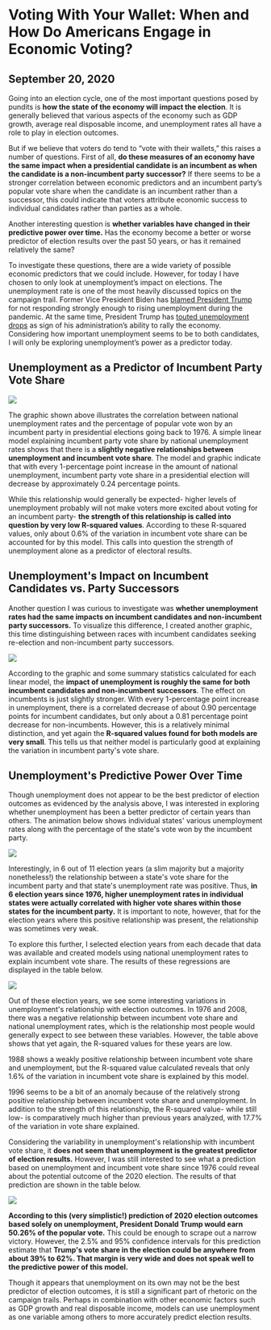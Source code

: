 # Voting With Your Wallet: When and How Do Americans Engage in Economic Voting?
## September 20, 2020

Going into an election cycle, one of the most important questions posed by pundits is **how the state of the economy will impact the election**. It is generally believed that various aspects of the economy such as GDP growth, average real disposable income, and unemployment rates all have a role to play in election outcomes.

But if we believe that voters do tend to “vote with their wallets,” this raises a number of questions. First of all, **do these measures of an economy have the same impact when a presidential candidate is an incumbent as when the candidate is a non-incumbent party successor?** If there seems to be a stronger correlation between economic predictors and an incumbent party’s popular vote share when the candidate is an incumbent rather than a successor, this could indicate that voters attribute economic success to individual candidates rather than parties as a whole.

Another interesting question is **whether variables have changed in their predictive power over time.** Has the economy become a better or worse predictor of election results over the past 50 years, or has it remained relatively the same? 

To investigate these questions, there are a wide variety of possible economic predictors that we could include. However, for today I have chosen to only look at unemployment’s impact on elections. The unemployment rate is one of the most heavily discussed topics on the campaign trail. Former Vice President Biden has [blamed President Trump](https://www.usatoday.com/story/news/politics/2020/06/05/joe-biden-slams-trump-spiking-ball-despite-high-unemployment/3153356001/) for not responding strongly enough to rising unemployment during the pandemic. At the same time, President Trump has [touted unemployment drops](https://www.politico.com/news/2020/06/05/may-unemployment-rate-coronavirus-302945) as sign of his administration’s ability to rally the economy. Considering how important unemployment seems to be to both candidates, I will only be exploring unemployment’s power as a predictor today.

## Unemployment as a Predictor of Incumbent Party Vote Share

![](../figures/overallincumbencyfx.png)

The graphic shown above illustrates the correlation between national unemployment rates and the percentage of popular vote won by an incumbent party in presidential elections going back to 1976. A simple linear model explaining incumbent party vote share by national unemployment rates shows that there is a **slightly negative relationships between unemployment and incumbent vote share**. The model and graphic indicate that with every 1-percentage point increase in the amount of national unemployment, incumbent party vote share in a presidential election will decrease by approximately 0.24 percentage points. 

While this relationship would generally be expected- higher levels of unemployment probably will not make voters more excited about voting for an incumbent party- **the strength of this relationship is called into question by very low R-squared values**. According to these R-squared values, only about 0.6% of the variation in incumbent vote share can be accounted for by this model. This calls into question the strength of unemployment alone as a predictor of electoral results.

## Unemployment's Impact on Incumbent Candidates vs. Party Successors

Another question I was curious to investigate was **whether unemployment rates had the same impacts on incumbent candidates and non-incumbent party successors.** To visualize this difference, I created another graphic, this time distinguishing between races with incumbent candidates seeking re-election and non-incumbent party successors.

![](../figures/successorvsincumbent.png)

According to the graphic and some summary statistics calculated for each linear model, the **impact of unemployment is roughly the same for both incumbent candidates and non-incumbent successors**. The effect on incumbents is just slightly stronger. With every 1-percentage point increase in unemployment, there is a correlated decrease of about 0.90 percentage points for incumbent candidates, but only about a 0.81 percentage point decrease for non-incumbents. However, this is a relatively minimal distinction, and yet again the **R-squared values found for both models are very small**. This tells us that neither model is particularly good at explaining the variation in incumbent party's vote share.

## Unemployment's Predictive Power Over Time

Though unemployment does not appear to be the best predictor of election outcomes as evidenced by the analysis above, I was interested in exploring whether unemployment has been a better predictor of certain years than others. The animation below shows individual states' various unemployment rates along with the percentage of the state's vote won by the incumbent party.

![](../figures/unemploymentovertime.gif)

Interestingly, in 6 out of 11 election years (a slim majority but a majority nonetheless!) the relationship between a state's vote share for the incumbent party and that state's unemployment rate was positive. Thus, **in 6 election years since 1976, higher unemployment rates in individual states were actually correlated with higher vote shares within those states for the incumbent party.** It is important to note, however, that for the election years where this positive relationship was present, the relationship was sometimes very weak. 

To explore this further, I selected election years from each decade that data was available and created models using national unemployment rates to explain incumbent vote share. The results of these regressions are displayed in the table below.

![](../figures/unemploymenthuxtable.png)

Out of these election years, we see some interesting variations in unemployment's relationship with election outcomes. In 1976 and 2008, there was a negative relationship between incumbent vote share and national unemployment rates, which is the relationship most people would generally expect to see between these variables. However, the table above shows that yet again, the R-squared values for these years are low. 

1988 shows a weakly positive relationship between incumbent vote share and unemployment, but the R-squared value calculated reveals that only 1.6% of the variation in incumbent vote share is explained by this model. 

1996 seems to be a bit of an anomaly because of the relatively strong positive relationship between incumbent vote share and unemployment. In addition to the strength of this relationship, the R-squared value- while still low- is comparatively much higher than previous years analyzed, with 17.7% of the variation in vote share explained.

Considering the variability in unemployment's relationship with incumbent vote share, it **does not seem that unemployment is the greatest predictor of election results.** However, I was still interested to see what a prediction based on unemployment and incumbent vote share since 1976 could reveal about the potential outcome of the 2020 election. The results of that prediction are shown in the table below.

![](../figures/unemploymentpred.png)

**According to this (very simplistic!) prediction of 2020 election outcomes based solely on unemployment, President Donald Trump would earn 50.26% of the popular vote.** This could be enough to scrape out a narrow victory. However, the 2.5% and 95% confidence intervals for this prediction estimate that **Trump's vote share in the election could be anywhere from about 39% to 62%. That margin is very wide and does not speak well to the predictive power of this model.**

Though it appears that unemployment on its own may not be the best predictor of election outcomes, it is still a significant part of rhetoric on the campaign trails. Perhaps in combination with other economic factors such as GDP growth and real disposable income, models can use unemployment as one variable among others to more accurately predict election results.
